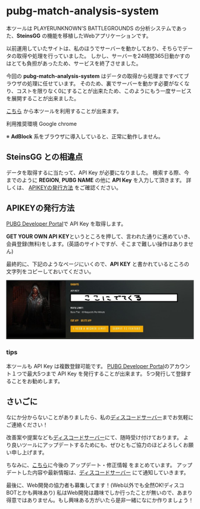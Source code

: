 pubg-match-analysis-system
====

本ツールは PLAYERUNKNOWN'S BATTLEGROUNDS の分析システムであった、**SteinsGG** の機能を移植したWebアプリケーションです。

以前運用していたサイトは、私のほうでサーバーを動かしており、そちらでデータの取得や処理を行っていました。
しかし、サーバーを24時間365日動かすのはとても負担があったため、サービスを終了させました。

今回の **pubg-match-analysis-system** はデータの取得から処理まですべてブラウザの処理に任せています。
そのため、裏でサーバーを動かす必要がなくなり、コストを限りなく0にすることが出来たため、このようにもう一度サービスを展開することが出来ました。

[こちら](https://kagijpn.github.io/pubg-match-analysis-tool/top/)
から本ツールを利用することが出来ます。

利用推奨環境
Google chrome

※ **AdBlock** 系をブラウザに導入していると、正常に動作しません。

## SteinsGG との相違点
データを取得するに当たって、API Key が必要になりました。
検索する際、今までのように **REGION**, **PUBG NAME** の他に **API Key** を入力して頂きます。
詳しくは、 [APIKEYの発行方法](#APIKEYの発行方法) をご確認ください。

## APIKEYの発行方法
[PUBG Developer Portal](https://developer.pubg.com/)で API Key を取得します。

 **GET YOUR OWN API KEY**というところを押して、言われた通りに進めていき、会員登録(無料)をします。(英語のサイトですが、そこまで難しい操作はありません)
 
 最終的に、下記のようなページにいくので、**API KEY** と書かれているところの文字列をコピーしておいてください。 

![pubg-apikey](https://raw.githubusercontent.com/KagiJPN/pubg-bluezone-predictor/master/docs/resource/img/pubg-apikey.JPG)

### tips
本ツールも API Key は複数登録可能です。
[PUBG Developer Portal](https://developer.pubg.com/)のアカウント１つで最大5つまで API Key を発行することが出来ます。
5つ発行して登録することをお勧めします。

## さいごに
なにか分からないことがありましたら、私の[ディスコードサーバー](https://discord.gg/tQp8NEN)までお気軽にご連絡ください！

改善案や提案なども[ディスコードサーバー](https://discord.gg/tQp8NEN)にて、随時受け付けております。
より良いツールにアップデートするためにも、ぜひともご協力のほどよろしくお願い申し上げます。

ちなみに、[こちら](https://github.com/KagiJPN/pubg-match-analysis-tool/issues)に今後の アップデート・修正情報 をまとめています。
アップデートした内容や最新情報は、[ディスコードサーバー](https://discord.gg/tQp8NEN) にて通知していきます。

最後に、Web開発の協力者も募集してます！(Web以外でも全然OK!ディスコBOTとかも興味あり)
私はWeb開発は趣味でしか行ったことが無いので、あまり得意ではありません。もし興味ある方がいたら是非一緒になにか作りましょう！
